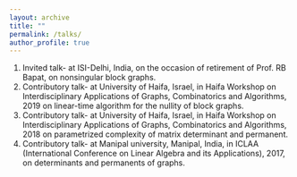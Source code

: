 ```yaml
---
layout: archive
title: ""
permalink: /talks/
author_profile: true
---
```


1. Invited talk- at ISI-Delhi, India, on the occasion of retirement of Prof. RB Bapat,  on nonsingular block graphs. 
2. Contributory talk- at University of Haifa, Israel, in Haifa Workshop on Interdisciplinary Applications of Graphs, Combinatorics and Algorithms, 2019 on linear-time algorithm for the nullity of block graphs. 
3. Contributory talk- at University of Haifa, Israel, in Haifa Workshop on Interdisciplinary Applications of Graphs, Combinatorics and Algorithms, 2018 on parametrized complexity of matrix determinant and permanent.
4. Contributory talk- at Manipal university, Manipal, India, in ICLAA (International Conference on Linear Algebra and its Applications), 2017,  on determinants and permanents of graphs.

